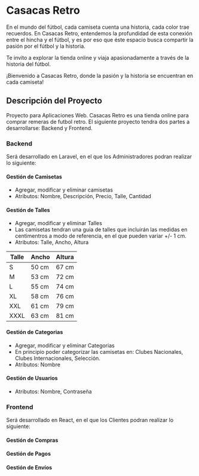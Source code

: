 # Casacas Retro

En el mundo del fútbol, cada camiseta cuenta una historia, cada color trae recuerdos. En Casacas Retro, entendemos la profundidad de esta conexión entre el hincha y el fútbol, y es por eso que éste espacio busca compartir la pasión por el fútbol y la historia.

Te invito a explorar la tienda online y viaja apasionadamente a través de la historia del fútbol.

¡Bienvenido a Casacas Retro, donde la pasión y la historia se encuentran en cada camiseta!

## Descripción del Proyecto

Proyecto para Aplicaciones Web. Casacas Retro es una tienda online para comprar remeras de futbol retro.
El siguiente proyecto tendra dos partes a desarrollarse: Backend y Frontend.

### Backend
Será desarrollado en Laravel, en el que los Administradores podran realizar lo siguiente:
#### Gestión de Camisetas
- Agregar, modificar y eliminar camisetas
- Atributos: Nombre, Descripción, Precio, Talle, Cantidad 

#### Gestión de Talles
- Agregar, modificar y eliminar Talles
- Las camisetas tendran una guia de talles que incluirán las medidas en centimentros a modo de referencia, en el que pueden variar +/- 1 cm.
- Atributos: Talle, Ancho, Altura

| Talle | Ancho | Altura |
| - | - | - |
| S | 50 cm | 67 cm | 
| M | 53 cm | 72 cm |
| L | 55 cm | 74 cm |
| XL | 58 cm | 76 cm |
| XXL | 61 cm | 79 cm |
| XXXL | 63 cm | 81 cm |

#### Gestión de Categorias
- Agregar, modificar y eliminar Categorias
- En principio poder categorizar las camisetas en: Clubes Nacionales, Clubes Internacionales, Selección.
- Atributos: Nombre

#### Gestión de Usuarios
- Atributos: Nombre, Contraseña

### Frontend
Será desarrollado en React, en el que los Clientes podran realizar lo siguiente:

#### Gestión de Compras
#### Gestión de Pagos
#### Gestión de Envíos


